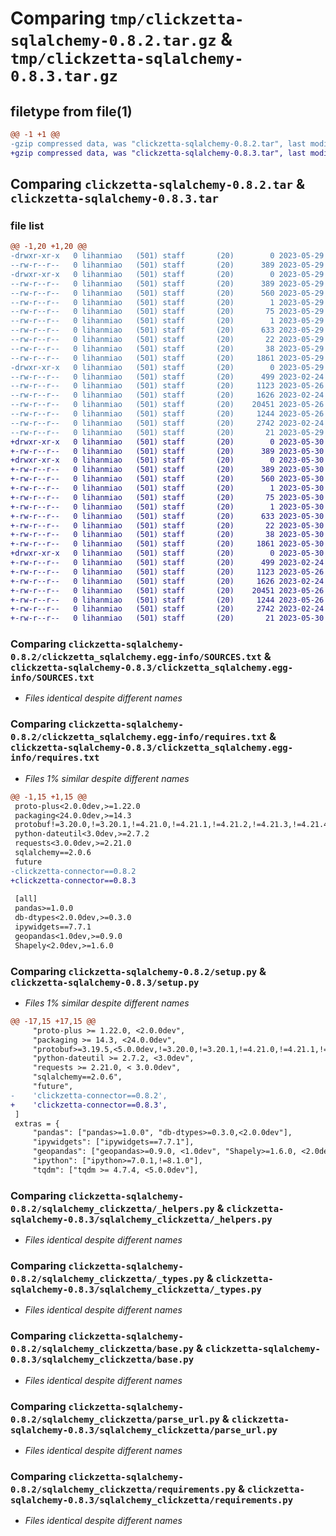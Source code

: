# Comparing `tmp/clickzetta-sqlalchemy-0.8.2.tar.gz` & `tmp/clickzetta-sqlalchemy-0.8.3.tar.gz`

## filetype from file(1)

```diff
@@ -1 +1 @@
-gzip compressed data, was "clickzetta-sqlalchemy-0.8.2.tar", last modified: Mon May 29 13:32:30 2023, max compression
+gzip compressed data, was "clickzetta-sqlalchemy-0.8.3.tar", last modified: Tue May 30 03:00:37 2023, max compression
```

## Comparing `clickzetta-sqlalchemy-0.8.2.tar` & `clickzetta-sqlalchemy-0.8.3.tar`

### file list

```diff
@@ -1,20 +1,20 @@
-drwxr-xr-x   0 lihanmiao   (501) staff       (20)        0 2023-05-29 13:32:30.796578 clickzetta-sqlalchemy-0.8.2/
--rw-r--r--   0 lihanmiao   (501) staff       (20)      389 2023-05-29 13:32:30.796461 clickzetta-sqlalchemy-0.8.2/PKG-INFO
-drwxr-xr-x   0 lihanmiao   (501) staff       (20)        0 2023-05-29 13:32:30.794954 clickzetta-sqlalchemy-0.8.2/clickzetta_sqlalchemy.egg-info/
--rw-r--r--   0 lihanmiao   (501) staff       (20)      389 2023-05-29 13:32:30.000000 clickzetta-sqlalchemy-0.8.2/clickzetta_sqlalchemy.egg-info/PKG-INFO
--rw-r--r--   0 lihanmiao   (501) staff       (20)      560 2023-05-29 13:32:30.000000 clickzetta-sqlalchemy-0.8.2/clickzetta_sqlalchemy.egg-info/SOURCES.txt
--rw-r--r--   0 lihanmiao   (501) staff       (20)        1 2023-05-29 13:32:30.000000 clickzetta-sqlalchemy-0.8.2/clickzetta_sqlalchemy.egg-info/dependency_links.txt
--rw-r--r--   0 lihanmiao   (501) staff       (20)       75 2023-05-29 13:32:30.000000 clickzetta-sqlalchemy-0.8.2/clickzetta_sqlalchemy.egg-info/entry_points.txt
--rw-r--r--   0 lihanmiao   (501) staff       (20)        1 2023-05-29 13:32:30.000000 clickzetta-sqlalchemy-0.8.2/clickzetta_sqlalchemy.egg-info/not-zip-safe
--rw-r--r--   0 lihanmiao   (501) staff       (20)      633 2023-05-29 13:32:30.000000 clickzetta-sqlalchemy-0.8.2/clickzetta_sqlalchemy.egg-info/requires.txt
--rw-r--r--   0 lihanmiao   (501) staff       (20)       22 2023-05-29 13:32:30.000000 clickzetta-sqlalchemy-0.8.2/clickzetta_sqlalchemy.egg-info/top_level.txt
--rw-r--r--   0 lihanmiao   (501) staff       (20)       38 2023-05-29 13:32:30.796616 clickzetta-sqlalchemy-0.8.2/setup.cfg
--rw-r--r--   0 lihanmiao   (501) staff       (20)     1861 2023-05-29 13:32:01.000000 clickzetta-sqlalchemy-0.8.2/setup.py
-drwxr-xr-x   0 lihanmiao   (501) staff       (20)        0 2023-05-29 13:32:30.796306 clickzetta-sqlalchemy-0.8.2/sqlalchemy_clickzetta/
--rw-r--r--   0 lihanmiao   (501) staff       (20)      499 2023-02-24 03:50:44.000000 clickzetta-sqlalchemy-0.8.2/sqlalchemy_clickzetta/__init__.py
--rw-r--r--   0 lihanmiao   (501) staff       (20)     1123 2023-05-26 08:14:07.000000 clickzetta-sqlalchemy-0.8.2/sqlalchemy_clickzetta/_helpers.py
--rw-r--r--   0 lihanmiao   (501) staff       (20)     1626 2023-02-24 03:50:44.000000 clickzetta-sqlalchemy-0.8.2/sqlalchemy_clickzetta/_types.py
--rw-r--r--   0 lihanmiao   (501) staff       (20)    20451 2023-05-26 08:14:07.000000 clickzetta-sqlalchemy-0.8.2/sqlalchemy_clickzetta/base.py
--rw-r--r--   0 lihanmiao   (501) staff       (20)     1244 2023-05-26 08:14:07.000000 clickzetta-sqlalchemy-0.8.2/sqlalchemy_clickzetta/parse_url.py
--rw-r--r--   0 lihanmiao   (501) staff       (20)     2742 2023-02-24 03:50:44.000000 clickzetta-sqlalchemy-0.8.2/sqlalchemy_clickzetta/requirements.py
--rw-r--r--   0 lihanmiao   (501) staff       (20)       21 2023-05-29 13:32:01.000000 clickzetta-sqlalchemy-0.8.2/sqlalchemy_clickzetta/version.py
+drwxr-xr-x   0 lihanmiao   (501) staff       (20)        0 2023-05-30 03:00:37.373834 clickzetta-sqlalchemy-0.8.3/
+-rw-r--r--   0 lihanmiao   (501) staff       (20)      389 2023-05-30 03:00:37.373723 clickzetta-sqlalchemy-0.8.3/PKG-INFO
+drwxr-xr-x   0 lihanmiao   (501) staff       (20)        0 2023-05-30 03:00:37.372303 clickzetta-sqlalchemy-0.8.3/clickzetta_sqlalchemy.egg-info/
+-rw-r--r--   0 lihanmiao   (501) staff       (20)      389 2023-05-30 03:00:37.000000 clickzetta-sqlalchemy-0.8.3/clickzetta_sqlalchemy.egg-info/PKG-INFO
+-rw-r--r--   0 lihanmiao   (501) staff       (20)      560 2023-05-30 03:00:37.000000 clickzetta-sqlalchemy-0.8.3/clickzetta_sqlalchemy.egg-info/SOURCES.txt
+-rw-r--r--   0 lihanmiao   (501) staff       (20)        1 2023-05-30 03:00:37.000000 clickzetta-sqlalchemy-0.8.3/clickzetta_sqlalchemy.egg-info/dependency_links.txt
+-rw-r--r--   0 lihanmiao   (501) staff       (20)       75 2023-05-30 03:00:37.000000 clickzetta-sqlalchemy-0.8.3/clickzetta_sqlalchemy.egg-info/entry_points.txt
+-rw-r--r--   0 lihanmiao   (501) staff       (20)        1 2023-05-30 03:00:37.000000 clickzetta-sqlalchemy-0.8.3/clickzetta_sqlalchemy.egg-info/not-zip-safe
+-rw-r--r--   0 lihanmiao   (501) staff       (20)      633 2023-05-30 03:00:37.000000 clickzetta-sqlalchemy-0.8.3/clickzetta_sqlalchemy.egg-info/requires.txt
+-rw-r--r--   0 lihanmiao   (501) staff       (20)       22 2023-05-30 03:00:37.000000 clickzetta-sqlalchemy-0.8.3/clickzetta_sqlalchemy.egg-info/top_level.txt
+-rw-r--r--   0 lihanmiao   (501) staff       (20)       38 2023-05-30 03:00:37.373868 clickzetta-sqlalchemy-0.8.3/setup.cfg
+-rw-r--r--   0 lihanmiao   (501) staff       (20)     1861 2023-05-30 03:00:35.000000 clickzetta-sqlalchemy-0.8.3/setup.py
+drwxr-xr-x   0 lihanmiao   (501) staff       (20)        0 2023-05-30 03:00:37.373584 clickzetta-sqlalchemy-0.8.3/sqlalchemy_clickzetta/
+-rw-r--r--   0 lihanmiao   (501) staff       (20)      499 2023-02-24 03:50:44.000000 clickzetta-sqlalchemy-0.8.3/sqlalchemy_clickzetta/__init__.py
+-rw-r--r--   0 lihanmiao   (501) staff       (20)     1123 2023-05-26 08:14:07.000000 clickzetta-sqlalchemy-0.8.3/sqlalchemy_clickzetta/_helpers.py
+-rw-r--r--   0 lihanmiao   (501) staff       (20)     1626 2023-02-24 03:50:44.000000 clickzetta-sqlalchemy-0.8.3/sqlalchemy_clickzetta/_types.py
+-rw-r--r--   0 lihanmiao   (501) staff       (20)    20451 2023-05-26 08:14:07.000000 clickzetta-sqlalchemy-0.8.3/sqlalchemy_clickzetta/base.py
+-rw-r--r--   0 lihanmiao   (501) staff       (20)     1244 2023-05-26 08:14:07.000000 clickzetta-sqlalchemy-0.8.3/sqlalchemy_clickzetta/parse_url.py
+-rw-r--r--   0 lihanmiao   (501) staff       (20)     2742 2023-02-24 03:50:44.000000 clickzetta-sqlalchemy-0.8.3/sqlalchemy_clickzetta/requirements.py
+-rw-r--r--   0 lihanmiao   (501) staff       (20)       21 2023-05-30 03:00:35.000000 clickzetta-sqlalchemy-0.8.3/sqlalchemy_clickzetta/version.py
```

### Comparing `clickzetta-sqlalchemy-0.8.2/clickzetta_sqlalchemy.egg-info/SOURCES.txt` & `clickzetta-sqlalchemy-0.8.3/clickzetta_sqlalchemy.egg-info/SOURCES.txt`

 * *Files identical despite different names*

### Comparing `clickzetta-sqlalchemy-0.8.2/clickzetta_sqlalchemy.egg-info/requires.txt` & `clickzetta-sqlalchemy-0.8.3/clickzetta_sqlalchemy.egg-info/requires.txt`

 * *Files 1% similar despite different names*

```diff
@@ -1,15 +1,15 @@
 proto-plus<2.0.0dev,>=1.22.0
 packaging<24.0.0dev,>=14.3
 protobuf!=3.20.0,!=3.20.1,!=4.21.0,!=4.21.1,!=4.21.2,!=4.21.3,!=4.21.4,!=4.21.5,<5.0.0dev,>=3.19.5
 python-dateutil<3.0dev,>=2.7.2
 requests<3.0.0dev,>=2.21.0
 sqlalchemy==2.0.6
 future
-clickzetta-connector==0.8.2
+clickzetta-connector==0.8.3
 
 [all]
 pandas>=1.0.0
 db-dtypes<2.0.0dev,>=0.3.0
 ipywidgets==7.7.1
 geopandas<1.0dev,>=0.9.0
 Shapely<2.0dev,>=1.6.0
```

### Comparing `clickzetta-sqlalchemy-0.8.2/setup.py` & `clickzetta-sqlalchemy-0.8.3/setup.py`

 * *Files 1% similar despite different names*

```diff
@@ -17,15 +17,15 @@
     "proto-plus >= 1.22.0, <2.0.0dev",
     "packaging >= 14.3, <24.0.0dev",
     "protobuf>=3.19.5,<5.0.0dev,!=3.20.0,!=3.20.1,!=4.21.0,!=4.21.1,!=4.21.2,!=4.21.3,!=4.21.4,!=4.21.5",
     "python-dateutil >= 2.7.2, <3.0dev",
     "requests >= 2.21.0, < 3.0.0dev",
     "sqlalchemy==2.0.6",
     "future",
-    'clickzetta-connector==0.8.2',
+    'clickzetta-connector==0.8.3',
 ]
 extras = {
     "pandas": ["pandas>=1.0.0", "db-dtypes>=0.3.0,<2.0.0dev"],
     "ipywidgets": ["ipywidgets==7.7.1"],
     "geopandas": ["geopandas>=0.9.0, <1.0dev", "Shapely>=1.6.0, <2.0dev"],
     "ipython": ["ipython>=7.0.1,!=8.1.0"],
     "tqdm": ["tqdm >= 4.7.4, <5.0.0dev"],
```

### Comparing `clickzetta-sqlalchemy-0.8.2/sqlalchemy_clickzetta/_helpers.py` & `clickzetta-sqlalchemy-0.8.3/sqlalchemy_clickzetta/_helpers.py`

 * *Files identical despite different names*

### Comparing `clickzetta-sqlalchemy-0.8.2/sqlalchemy_clickzetta/_types.py` & `clickzetta-sqlalchemy-0.8.3/sqlalchemy_clickzetta/_types.py`

 * *Files identical despite different names*

### Comparing `clickzetta-sqlalchemy-0.8.2/sqlalchemy_clickzetta/base.py` & `clickzetta-sqlalchemy-0.8.3/sqlalchemy_clickzetta/base.py`

 * *Files identical despite different names*

### Comparing `clickzetta-sqlalchemy-0.8.2/sqlalchemy_clickzetta/parse_url.py` & `clickzetta-sqlalchemy-0.8.3/sqlalchemy_clickzetta/parse_url.py`

 * *Files identical despite different names*

### Comparing `clickzetta-sqlalchemy-0.8.2/sqlalchemy_clickzetta/requirements.py` & `clickzetta-sqlalchemy-0.8.3/sqlalchemy_clickzetta/requirements.py`

 * *Files identical despite different names*

